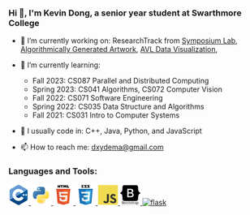 ### Hi 👋, I'm Kevin Dong, a senior year student at Swarthmore College

- 🔭 I’m currently working on: ResearchTrack from [Symposium Lab](https://github.com/symposiumlab), [Algorithmically Generated Artwork](https://github.com/Algorithmically-Generated-Artwork), [AVL Data Visualization](https://github.com/Software-Engineering-2022-Group-7/AVLTrees), 

- 🌱 I’m currently learning: 
  - Fall 2023: CS087 Parallel and Distributed Computing 
  - Spring 2023: CS041 Algorithms, CS072 Computer Vision
  - Fall 2022: CS071 Software Engineering
  - Spring 2022: CS035 Data Structure and Algorithms
  - Fall 2021: CS031 Intro to Computer Systems

- 📝 I usually code in: C++, Java, Python, and JavaScript

- 📫 How to reach me: dxydema@gmail.com

<h3 align="left">Languages and Tools:</h3>
<p align="left">
<a href="https://www.w3schools.com/cpp/" target="_blank" rel="noreferrer"> <img src="https://raw.githubusercontent.com/devicons/devicon/master/icons/cplusplus/cplusplus-original.svg" alt="cplusplus" width="40" height="40"/> </a> 
<a href="https://www.python.org" target="_blank" rel="noreferrer"> <img src="https://raw.githubusercontent.com/devicons/devicon/master/icons/python/python-original.svg" alt="python" width="40" height="40"/> </a> 
<a href="https://www.w3.org/html/" target="_blank" rel="noreferrer"> <img src="https://raw.githubusercontent.com/devicons/devicon/master/icons/html5/html5-original-wordmark.svg" alt="html5" width="40" height="40"/> </a> 
<a href="https://www.w3schools.com/css/" target="_blank" rel="noreferrer"> <img src="https://raw.githubusercontent.com/devicons/devicon/master/icons/css3/css3-original-wordmark.svg" alt="css3" width="40" height="40"/> </a>
<a href="https://developer.mozilla.org/en-US/docs/Web/JavaScript" target="_blank" rel="noreferrer"> <img src="https://raw.githubusercontent.com/devicons/devicon/master/icons/javascript/javascript-original.svg" alt="javascript" width="40" height="40"/> </a> 
<a href="https://getbootstrap.com" target="_blank" rel="noreferrer"> <img src="https://raw.githubusercontent.com/devicons/devicon/master/icons/bootstrap/bootstrap-plain-wordmark.svg" alt="bootstrap" width="40" height="40"/> </a> 
<a href="https://flask.palletsprojects.com/" target="_blank" rel="noreferrer"> <img src="https://www.vectorlogo.zone/logos/pocoo_flask/pocoo_flask-icon.svg" alt="flask" width="40" height="40"/> </a> 
</p>
